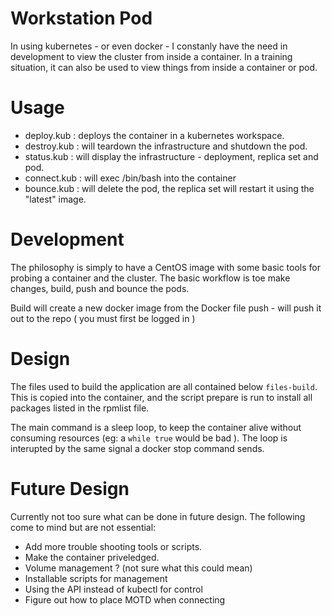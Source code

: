Workstation Pod
================

In using kubernetes - or even docker - I constanly have the need in development to
view the cluster from inside a container. In a training situation, it can also be used to view things from inside a container or pod.

Usage
=====

- deploy.kub : deploys the container in a kubernetes workspace.
- destroy.kub : will teardown the infrastructure and shutdown the pod.
- status.kub : will display the infrastructure - deployment, replica set and pod.
- connect.kub : will exec /bin/bash into the container
- bounce.kub : will delete the pod, the replica set will restart it using the "latest" image.

Development
===========

The philosophy is simply to have a CentOS image with some basic tools for probing
a container and the cluster. The basic workflow is toe make changes, build, push
and bounce the pods.

Build will create a new docker image from the Docker file
push - will push it out to the repo ( you must first be logged in )

Design
======

The files used to build the application are all contained below `files-build`. This
is copied into the container, and the script prepare is run to install all packages
listed in the rpmlist file.

The main command is a sleep loop, to keep the container alive without consuming
resources (eg: a `while true` would be bad ). The loop is interupted by the same
signal a docker stop command sends.

Future Design
=============

Currently not too sure what can be done in future design. The following come to
mind but are not essential:

- Add more trouble shooting tools or scripts.
- Make the container priveledged.
- Volume management ? (not sure what this could mean)
- Installable scripts for management
- Using the API instead of kubectl for control
- Figure out how to place MOTD when connecting
